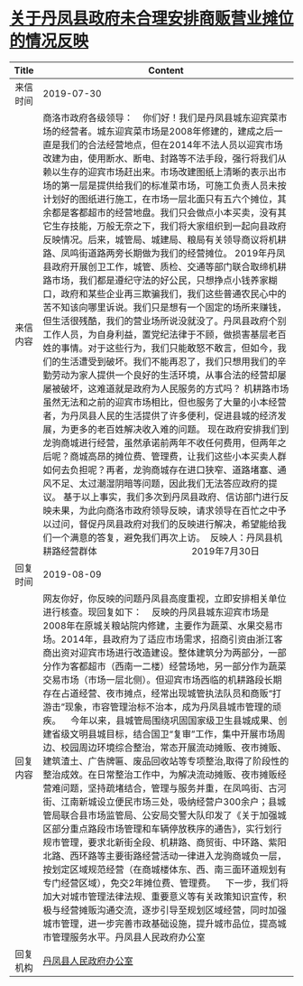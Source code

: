 # <a href="http://www.shangluo.gov.cn/zmhd/ldxxxx.jsp?urltype=leadermail.LeaderMailContentUrl&wbtreeid=1112&leadermailid=5384">关于丹凤县政府未合理安排商贩营业摊位的情况反映</a>
|Title|Content|
|:---:|---|
|来信时间|2019-07-30|
|来信内容|商洛市政府各级领导：    你们好！我们是丹凤县城东迎宾菜市场的经营者。城东迎宾菜市场是2008年修建的，建成之后一直是我们的合法经营地点，但在2014年不法人员以迎宾市场改建为由，使用断水、断电、封路等不法手段，强行将我们从赖以生存的迎宾市场赶出来。市场改建图纸上清晰的表示出市场的第一层是提供给我们的标准菜市场，可施工负责人员未按计划好的图纸进行施工，在市场一层北面只有五六个摊位，其余都是客都超市的经营地盘。我们只会做点小本买卖，没有其它生存技能，万般无奈之下，我们将大家组织到一起向县政府反映情况。后来，城管局、城建局、粮局有关领导商议将机耕路、凤鸣街道路两旁长期做为我们的经营摊位。 2019年丹凤县政府开展创卫工作，城管、质检、交通等部门联合取缔机耕路市场，我们都是遵纪守法的好公民，只想挣点小钱养家糊口，政府和某些企业再三欺骗我们，我们这些普通农民心中的苦不知该向哪里诉说。我们只是想有一个固定的场所来赚钱，但生活很残酷，我们的营业场所说没就没了。丹凤县政府个别工作人员，为自身利益，置党纪法律于不顾，做损害基层老百姓的事情。对于这些行为，我们只能敢怒不敢言，但如今，我们的生活遭受到破坏。我们不能再忍了，我们只想用我们的辛勤劳动为家人提供一个良好的生活环境，从事合法的经营却屡屡被破坏，这难道就是政府为人民服务的方式吗？ 机耕路市场虽然无法和之前的迎宾市场相比，但也服务了大量的小本经营者，为丹凤县人民的生活提供了许多便利，促进县城的经济发展，为更多的老百姓解决收入难的问题。 现在政府安排我们到龙驹商城进行经营，虽然承诺前两年不收任何费用，但两年之后呢？商城高昂的摊位费、管理费，让我们这些小本买卖人群如何去负担呢？再者，龙驹商城存在进口狭窄、道路堵塞、通风不足、太过潮湿阴暗等问题，因此我们无法答应政府的提议。 基于以上事实，我们多次到丹凤县政府、信访部门进行反映未果，为此向商洛市政府领导反映，请求领导在百忙之中予以过问，督促丹凤县政府对我们的反映进行解决，希望能给我们一个满意的答复，避免我们再次上访。  反映人：丹凤县机耕路经营群体                                       2019年7月30日|
|回复时间|2019-08-09|
|回复内容|网友你好，你反映的问题丹凤县高度重视，立即安排相关单位进行核查。现回复如下：    反映的丹凤县城东迎宾市场是2008年在原城关粮站院内修建，主要作为蔬菜、水果交易市场。2014年，县政府为了适应市场需求，招商引资由浙江客商出资对迎宾市场进行改造建设。整体建筑分为两部分，一部分作为客都超市（西南一二楼）经营场地，另一部分作为蔬菜交易市场（市场一层北侧）。但迎宾市场西临的机耕路段长期存在占道经营、夜市摊点，经常出现城管执法队员和商贩“打游击”现象，市容管理治标不治本，成为丹凤县城市管理的顽疾。    今年以来，县城管局围绕巩固国家级卫生县城成果、创建省级文明县城目标，结合国卫“复审”工作，集中开展市场周边、校园周边环境综合整治，常态开展流动摊贩、夜市摊贩、建筑渣土、广告牌匾、废品回收站等专项整治,取得了阶段性的整治成效。在日常整治工作中，为解决流动摊贩、夜市摊贩经营难问题，坚持疏堵结合，管理与服务并重，在凤鸣街、古河街、江南新城设立便民市场三处，吸纳经营户300余户；县城管局联合县市场监管局、公安局交警大队印发了《关于加强城区部分重点路段市场管理和车辆停放秩序的通告》，实行划行规市管理，要求北新街全段、机耕路、商贸街、中环路、紫阳北路、西环路等主要街路经营活动一律进入龙驹商城负一层，按划定区域规范经营（在商城楼体东、西、南三面环道规划有专门经营区域），免交2年摊位费、管理费。    下一步，我们将加大对城市管理法律法规、重要意义等有关政策知识宣传，积极与经营摊贩沟通交流，逐步引导至规划区域经营，同时加强城市管理，进一步完善市政基础设施，提升城市品位，提高城市管理服务水平。丹凤县人民政府办公室|
|回复机构|<a href="../../categories/agencies/丹凤县人民政府办公室.md">丹凤县人民政府办公室</a>|
